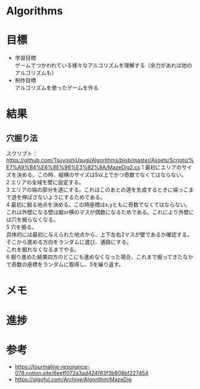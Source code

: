 # Algorithms

# 目標  
- 学習目標  
ゲームでつかわれている様々なアルゴリズムを理解する（余力があれば他のアルゴリズムも）
- 制作目標  
アルゴリズムを使ったゲームを作る  

# 結果　
## 穴掘り法  
スクリプト：https://github.com/TsuyoshiUsugi/Algorithms/blob/master/Assets/Scripts/%E7%A9%B4%E6%8E%98%E3%82%8A/MazeDig2.cs
1 最初にエリアのサイズを決める。この時、縦横のサイズは5以上でかつ奇数でなくてはならない。  
2 エリアの全域を壁に設定する。  
3 エリアの端の部分を道にする。これはこのあとの道を生成するときに端っこまで道を伸ばさないようにするためである。  
4 最初に掘る地点を決める。この時座標はx,yともに奇数でなくてはならない。これは外壁になる壁は縦or横のマスが偶数になるためである。これにより外壁には穴を掘らなくなる。  
5 穴を掘る。  
具体的には最初に与えられた地点から、上下左右2マスが壁であるか確認する。そこから進める方向をランダムに選び、通路にする。  
これを掘れなくなるまでやる。  
6 掘り進めた結果四方のどこにも進めなくなった場合、これまで掘ってきたなかで奇数の座標をランダムに取得し、5を繰り返す。 

# メモ  

# 進捗  

# 参考
- https://tourmaline-resonance-078.notion.site/6eeff072a3ad424f83f3b808bf227454  
- https://algoful.com/Archive/Algorithm/MazeDig
